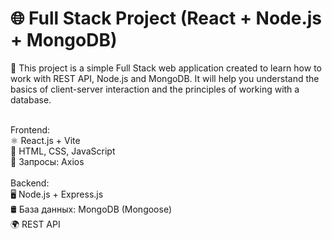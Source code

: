 <h1> 🌐 Full Stack Project (React + Node.js + MongoDB)</h1> 

📌 This project is a simple Full Stack web application created to learn how to work with REST API, Node.js and MongoDB. It will help you understand the basics of client-server interaction and the principles of working with a database.

<br>
Frontend:
<br>
⚛️ React.js + Vite
<br>
🎨 HTML, CSS, JavaScript
<br>
📡 Запросы: Axios
<br>
<br>
Backend:
<br>
🖥️ Node.js + Express.js
<br>
🛢️ База данных: MongoDB (Mongoose)
<br>
🌍 REST API
